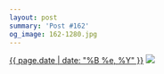 ```yaml
---
layout: post
summary: 'Post #162'
og_image: 162-1280.jpg
---
```


<p>
  <time><a href="/162">{{ page.date | date: "%B %e, %Y" }}</a></time>
  <a href="/162"><img src="{{ site.assets_url }}/162-640.jpg" srcset="{{ site.assets_url }}/162-1280.jpg 1280w, {{ site.assets_url }}/162-960.jpg 960w, {{ site.assets_url }}/162-640.jpg 640w, {{ site.assets_url }}/162-320.jpg 320w" sizes="(min-width: 700px) 50vw, calc(100vw - 2rem)" /></a>
</p>

